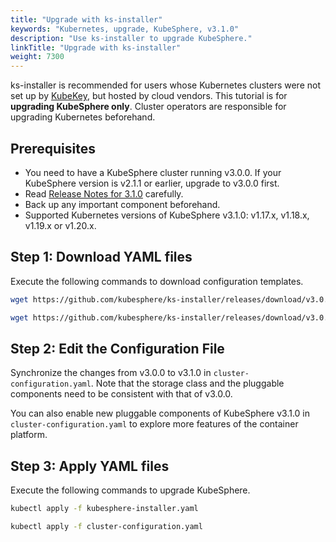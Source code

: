 ```yaml
---
title: "Upgrade with ks-installer"
keywords: "Kubernetes, upgrade, KubeSphere, v3.1.0"
description: "Use ks-installer to upgrade KubeSphere."
linkTitle: "Upgrade with ks-installer"
weight: 7300
---
```


ks-installer is recommended for users whose Kubernetes clusters were not set up by [KubeKey](../../installing-on-linux/introduction/kubekey/), but hosted by cloud vendors. This tutorial is for **upgrading KubeSphere only**. Cluster operators are responsible for upgrading Kubernetes beforehand.

## Prerequisites

- You need to have a KubeSphere cluster running v3.0.0. If your KubeSphere version is v2.1.1 or earlier, upgrade to v3.0.0 first.
- Read [Release Notes for 3.1.0](../../release/release-v310/) carefully.
- Back up any important component beforehand.
- Supported Kubernetes versions of KubeSphere v3.1.0: v1.17.x, v1.18.x, v1.19.x or v1.20.x.

## Step 1: Download YAML files

Execute the following commands to download configuration templates.

```bash
wget https://github.com/kubesphere/ks-installer/releases/download/v3.0.0/kubesphere-installer.yaml
```

```bash
wget https://github.com/kubesphere/ks-installer/releases/download/v3.0.0/cluster-configuration.yaml
```

## Step 2: Edit the Configuration File

Synchronize the changes from v3.0.0 to v3.1.0 in `cluster-configuration.yaml`. Note that the storage class and the pluggable components need to be consistent with that of v3.0.0.

You can also enable new pluggable components of KubeSphere v3.1.0 in `cluster-configuration.yaml` to explore more features of the container platform.

## Step 3: Apply YAML files

Execute the following commands to upgrade KubeSphere.

```bash
kubectl apply -f kubesphere-installer.yaml
```

```bash
kubectl apply -f cluster-configuration.yaml
```
